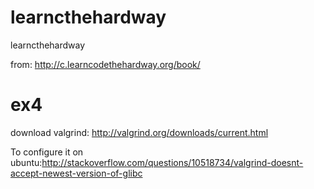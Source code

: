learncthehardway
================

learncthehardway


from: http://c.learncodethehardway.org/book/

ex4
==

download valgrind: http://valgrind.org/downloads/current.html


To configure it on ubuntu:http://stackoverflow.com/questions/10518734/valgrind-doesnt-accept-newest-version-of-glibc